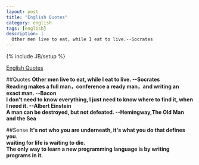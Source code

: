 ```yaml
---
layout: post
title: "English Quotes"
category: english
tags: [english]
description: |
  Other men live to eat, while I eat to live.--Socrates 
---
```

{% include JB/setup %}

[English Quotes](http://liufei.name/english/english-quotes.html)

##Quotes
**Other men live to eat, while I eat to live. --Socrates**  
**Reading makes a full man，conference a ready man，and writing an exact man. --Bacon**  
**I don't need to know everything, I just need to know where to find it, when I need it. --Albert Einstein**  
**A man can be destroyed, but not defeated. --Hemingway,The Old Man and the Sea**

##Sense
**It's not who you are underneath, it's what you do that defines you.**   
**waiting for life is waiting to die.**  
**The only way to learn a new programming language is by writing programs in it.**  
